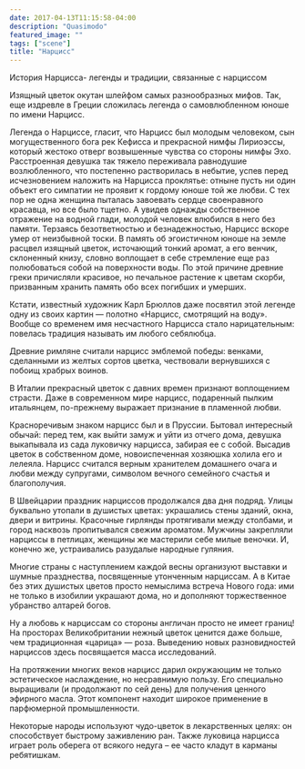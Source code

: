 ```yaml
---
date: 2017-04-13T11:15:58-04:00
description: "Quasimodo"
featured_image: ""
tags: ["scene"]
title: "Нарцисс"
---
```


История Нарцисса- легенды и традиции, связанные с нарциссом

Изящный цветок окутан шлейфом самых разнообразных мифов. Так, еще издревле в Греции сложилась легенда о самовлюбленном юноше по 
имени Нарцисс.

Легенда о Нарциссе, гласит, что Нарцисс был молодым человеком, сын могущественного бога рек Кефисса и прекрасной нимфы Лириоэссы, 
который жестоко отверг возвышенные чувства со стороны нимфы Эхо. Расстроенная девушка так тяжело переживала равнодушие возлюбленного, 
что постепенно растворилась в небытие, успев перед исчезновением наложить на Нарцисса проклятье: отныне пусть ни один объект его 
симпатии не проявит к гордому юноше той же любви. С тех пор не одна женщина пыталась завоевать сердце своенравного красавца, но все 
было тщетно. А увидев однажды собственное отражение на водной глади, молодой человек влюбился в него без памяти. Терзаясь 
безответностью и безнадежностью, Нарцисс вскоре умер от неизбывной тоски. В память об эгоистичном юноше на земле расцвел изящный 
цветок, источающий тонкий аромат, а его венчик, склоненный книзу, словно воплощает в себе стремление еще раз полюбоваться собой на
 поверхности воды. По этой причине древние греки причисляли красивое, но печальное растение к цветам скорби, призванным хранить 
 память обо всех погибших и умерших.

Кстати, известный художник Карл Брюллов даже посвятил этой легенде одну из своих картин — полотно «Нарцисс, смотрящий на воду». 
Вообще со временем имя несчастного Нарцисса стало нарицательным: повелась традиция называть им любого себялюбца.

Древние римляне считали нарцисс эмблемой победы: венками, сделанными из желтых сортов цветка, чествовали вернувшихся с побоищ 
храбрых воинов.

В Италии прекрасный цветок с давних времен признают воплощением страсти. Даже в современном мире нарцисс, подаренный пылким итальянцем,
 по-прежнему выражает признание в пламенной любви.

Красноречивым знаком нарцисс был и в Пруссии. Бытовал интересный обычай: перед тем, как выйти замуж и уйти из отчего дома, девушка 
выкапывала из сада луковичку нарцисса, забирая ее с собой. Высадив цветок в собственном доме, новоиспеченная хозяюшка холила его и 
лелеяла. Нарцисс считался верным хранителем домашнего очага и любви между супругами, символом вечного семейного счастья и благополучия.

В Швейцарии праздник нарциссов продолжался два дня подряд. Улицы буквально утопали в душистых цветах: украшались стены зданий, окна, 
двери и витрины. Красочные гирлянды протягивали между столбами, и город насквозь пропитывался свежим ароматом. Мужчины закрепляли 
нарциссы в петлицах, женщины же мастерили себе милые веночки. И, конечно же, устраивались разудалые народные гуляния.

Многие страны с наступлением каждой весны организуют выставки и шумные празднества, посвященные утонченным нарциссам. А в Китае без 
этих душистых цветов просто немыслима встреча Нового года: ими не только в изобилии украшают дома, но и дополняют торжественное 
убранство алтарей богов.

Ну а любовь к нарциссам со стороны англичан просто не имеет границ! На просторах Великобритании нежный цветок ценится даже больше, 
чем традиционная «царица» — роза. Выведению новых разновидностей нарциссов здесь посвящается масса исследований.

На протяжении многих веков нарцисс дарил окружающим не только эстетическое наслаждение, но несравнимую пользу. Его специально 
выращивали (и продолжают по сей день) для получения ценного эфирного масла. Этот компонент находит широкое применение в парфюмерной 
промышленности.

Некоторые народы используют чудо-цветок в лекарственных целях: он способствует быстрому заживлению ран. Также луковица нарцисса играет 
роль оберега от всякого недуга – ее часто кладут в карманы ребятишкам.
